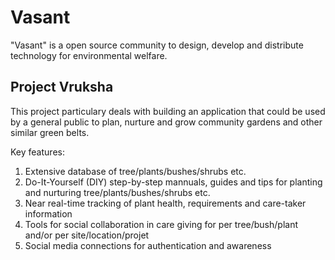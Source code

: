 # Vasant
"Vasant" is a open source community to design, develop and distribute technology for environmental welfare. 

## Project Vruksha
This project particulary deals with building an application that could be used by a general public to plan, nurture and grow community gardens and other similar green belts. 

Key features:

1. Extensive database of tree/plants/bushes/shrubs etc. 
2. Do-It-Yourself (DIY) step-by-step mannuals, guides and tips for planting and nurturing tree/plants/bushes/shrubs etc.
3. Near real-time tracking of plant health, requirements and care-taker information
4. Tools for social collaboration in care giving for per tree/bush/plant and/or per site/location/projet
5. Social media connections for authentication and awareness
